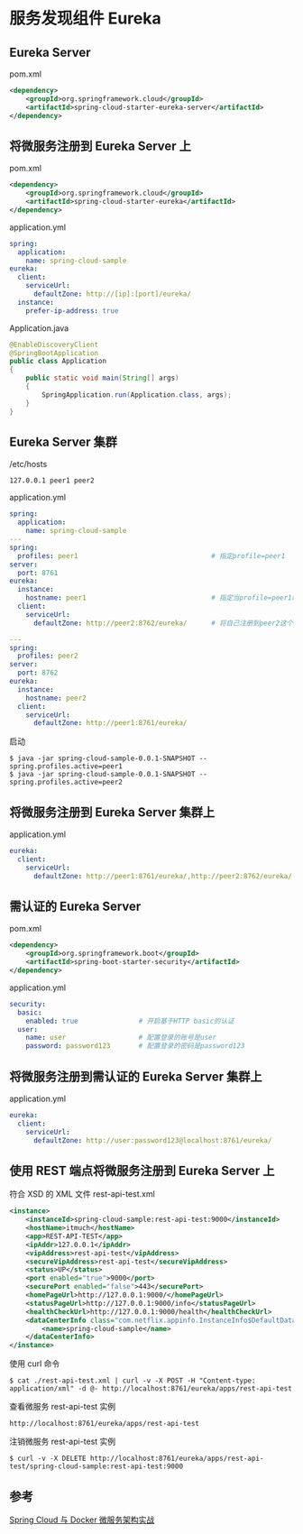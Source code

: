 # 服务发现组件 Eureka

## Eureka Server
pom.xml
```xml
<dependency>
    <groupId>org.springframework.cloud</groupId>
    <artifactId>spring-cloud-starter-eureka-server</artifactId>
</dependency>
```

## 将微服务注册到 Eureka Server 上
pom.xml
```xml
<dependency>
    <groupId>org.springframework.cloud</groupId>
    <artifactId>spring-cloud-starter-eureka</artifactId>
</dependency>
```

application.yml
```yml
spring:
  application:
    name: spring-cloud-sample
eureka:
  client:
    serviceUrl:
      defaultZone: http://[ip]:[port]/eureka/
  instance:
    prefer-ip-address: true
```

Application.java
```java
@EnableDiscoveryClient
@SpringBootApplication
public class Application
{
    public static void main(String[] args)
    {
        SpringApplication.run(Application.class, args);
    }
}
```

## Eureka Server 集群
/etc/hosts
```hosts
127.0.0.1 peer1 peer2
```

application.yml
```yml
spring:
  application:
    name: spring-cloud-sample
---
spring:
  profiles: peer1                                 # 指定profile=peer1
server:
  port: 8761
eureka:
  instance:
    hostname: peer1                               # 指定当profile=peer1时，主机名是peer1
  client:
    serviceUrl:
      defaultZone: http://peer2:8762/eureka/      # 将自己注册到peer2这个Eureka上面去

---
spring:
  profiles: peer2
server:
  port: 8762
eureka:
  instance:
    hostname: peer2
  client:
    serviceUrl:
      defaultZone: http://peer1:8761/eureka/
```

启动
```shell
$ java -jar spring-cloud-sample-0.0.1-SNAPSHOT --spring.profiles.active=peer1
$ java -jar spring-cloud-sample-0.0.1-SNAPSHOT --spring.profiles.active=peer2
```

## 将微服务注册到 Eureka Server 集群上

application.yml
```yml
eureka:
  client:
    serviceUrl:
      defaultZone: http://peer1:8761/eureka/,http://peer2:8762/eureka/
```

## 需认证的 Eureka Server

pom.xml
```xml
<dependency>
    <groupId>org.springframework.boot</groupId>
    <artifactId>spring-boot-starter-security</artifactId>
</dependency>
```

application.yml
```yml
security:
  basic:
    enabled: true               # 开启基于HTTP basic的认证
  user:
    name: user                  # 配置登录的账号是user
    password: password123       # 配置登录的密码是password123
```

## 将微服务注册到需认证的 Eureka Server 集群上

application.yml
```yml
eureka:
  client:
    serviceUrl:
      defaultZone: http://user:password123@localhost:8761/eureka/
```

## 使用 REST 端点将微服务注册到 Eureka Server 上

符合 XSD 的 XML 文件 rest-api-test.xml
```xml
<instance>
    <instanceId>spring-cloud-sample:rest-api-test:9000</instanceId>
    <hostName>itmuch</hostName>
    <app>REST-API-TEST</app>
    <ipAddr>127.0.0.1</ipAddr>
    <vipAddress>rest-api-test</vipAddress>
    <secureVipAddress>rest-api-test</secureVipAddress>
    <status>UP</status>
    <port enabled="true">9000</port>
    <securePort enabled="false">443</securePort>
    <homePageUrl>http://127.0.0.1:9000/</homePageUrl>
    <statusPageUrl>http://127.0.0.1:9000/info</statusPageUrl>
    <healthCheckUrl>http://127.0.0.1:9000/health</healthCheckUrl>
    <dataCenterInfo class="com.netflix.appinfo.InstanceInfo$DefaultDataCenterInfo">
        <name>spring-cloud-sample</name>
    </dataCenterInfo>
</instance>
```

使用 curl 命令
```shell
$ cat ./rest-api-test.xml | curl -v -X POST -H "Content-type: application/xml" -d @- http://localhost:8761/eureka/apps/rest-api-test
```

查看微服务 rest-api-test 实例
```url
http://localhost:8761/eureka/apps/rest-api-test
```

注销微服务 rest-api-test 实例
```shell
$ curl -v -X DELETE http://localhost:8761/eureka/apps/rest-api-test/spring-cloud-sample:rest-api-test:9000
```

## 参考
[Spring Cloud 与 Docker 微服务架构实战](https://github.com/itmuch/spring-cloud-docker-microservice-book-code)  
